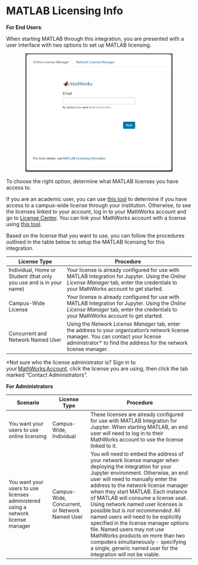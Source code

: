 # MATLAB Licensing Info


**For End Users**:

When starting MATLAB through this integration, you are presented with a user interface with two options to set up MATLAB licensing.

<p align="center">
  <img width="400" src="img/licensing_GUI.png">
</p>

To choose the right option, determine what MATLAB licenses you have access to.

If you are an academic user, you can use [this tool](https://www.mathworks.com/academia/tah-support-program/eligibility.html) to determine if you have access to a campus-wide license through your institution. Otherwise, to see the licenses linked to your account, log in to your MathWorks account and go to [License Center](https://www.mathworks.com/licensecenter/?s_tid=hp_ff_s_license). You can link your MathWorks account with a license using [this tool](https://www.mathworks.com/licensecenter/licenses/add).

Based on the license that you want to use, you can follow the procedures outlined in the table below to setup the MATLAB licensing for this integration.

| License Type | Procedure |
| ------ | ------ |
| Individual, Home or Student (that only you use and is in your name)  | Your license is already configured for use with MATLAB Integration for Jupyter. Using the _Online License Manager_ tab, enter the credentials to your MathWorks account to get started.   |
| Campus-Wide License | Your license is already configured for use with MATLAB Integration for Jupyter. Using the _Online License Manager_ tab, enter the credentials to your MathWorks account to get started.  |
| Concurrent and Network Named User  | Using the _Network License Manager_ tab, enter the address to your organization’s network license manager. You can contact your license administrator* to find the address for the network license manager. |

*Not sure who the license administrator is? Sign in to your [MathWorks Account](https://www.mathworks.com/mwaccount/), click the license you are using, then click the tab marked “Contact Administrators”.

**For Administrators**

| Scenario | License Type | Procedure |
| ------ | ------ | ------ |
| You want your users to use online licensing  | Campus-Wide, Individual  | These licenses are already configured for use with MATLAB Integration for Jupyter. When starting MATLAB, an end user will need to log in to their MathWorks account to use the license linked to it. |
| You want your users to use licenses administered using a network license manager   | Campus-Wide, Concurrent, or Network Named User  | You will need to embed the address of your network license manager when deploying the integration for your Jupyter environment. Otherwise, an end user will need to manually enter the address to the network license manager when they start MATLAB. Each instance of MATLAB will consume a license seat. Using network named user licenses is possible but is *not recommended*. All named users will need to be explicitly specified in the license manager options file. Named users may not use MathWorks products on more than two computers simultaneously - specifying a single, generic named user for the integration will not be viable.   |
